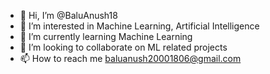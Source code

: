 - 👋 Hi, I’m @BaluAnush18
- 👀 I’m interested in Machine Learning, Artificial Intelligence
- 🌱 I’m currently learning Machine Learning
- 💞️ I’m looking to collaborate on ML related projects
- 📫 How to reach me baluanush20001806@gmail.com

<!---
BaluAnush18/BaluAnush18 is a ✨ special ✨ repository because its `README.md` (this file) appears on your GitHub profile.
You can click the Preview link to take a look at your changes.
--->
